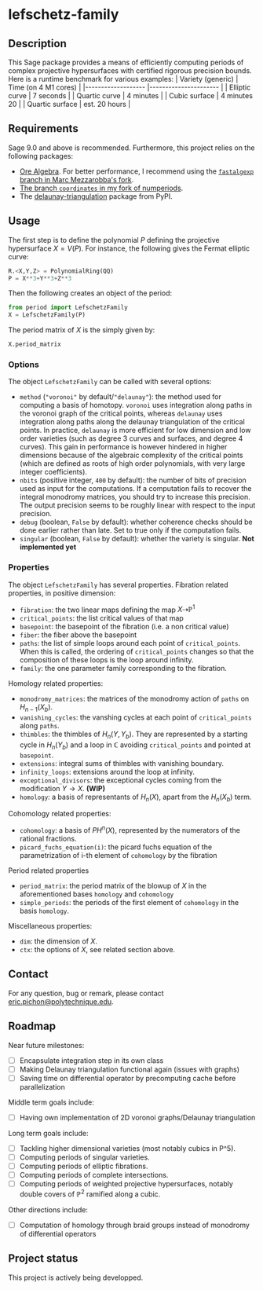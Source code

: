 # lefschetz-family


## Description
This Sage package provides a means of efficiently computing periods of complex projective hypersurfaces with certified rigorous precision bounds. Here is a runtime benchmark for various examples:
| Variety (generic) 	| Time (on 4 M1 cores) 	|
|-------------------	|----------------------	|
| Elliptic curve    	| 7 seconds            	|
| Quartic curve     	| 4 minutes            	|
| Cubic surface     	| 4 minutes 20         	|
| Quartic surface   	| est. 20 hours        	|

## Requirements
Sage 9.0 and above is recommended. Furthermore, this project relies on the following packages:

- [Ore Algebra](https://github.com/mkauers/ore_algebra). For better performance, I recommend using the [`fastalgexp` branch in Marc Mezzarobba's fork](https://github.com/mezzarobba/ore_algebra/tree/fastalgexp).
- [The branch `coordinates` in my fork of numperiods](https://gitlab.inria.fr/epichonp/numperiods/-/tree/coordinates).
- The [delaunay-triangulation](https://pypi.org/project/delaunay-triangulation/) package from PyPI.

## Usage
The first step is to define the polynomial $P$ defining the projective hypersurface $X=V(P)$. For instance, the following gives the Fermat elliptic curve:
```python
R.<X,Y,Z> = PolynomialRing(QQ)
P = X**3+Y**3+Z**3
```
Then the following creates an object of the period:
```python
from period import LefschetzFamily
X = LefschetzFamily(P)
```
The period matrix of $X$ is the simply given by:
```python
X.period_matrix
```


### Options
The object `LefschetzFamily` can be called with several options:
- `method` (`"voronoi"` by default/`"delaunay"`): the method used for computing a basis of homotopy. `voronoi` uses integration along paths in the voronoi graph of the critical points, whereas `delaunay` uses integration along paths along the delaunay triangulation of the critical points. In practice, `delaunay` is more efficient for low dimension and low order varieties (such as degree 3 curves and surfaces, and degree 4 curves). This gain in performance is however hindered in higher dimensions because of the algebraic complexity of the critical points (which are defined as roots of high order polynomials, with very large integer coefficients).
- `nbits` (positive integer, `400` by default): the number of bits of precision used as input for the computations. If a computation fails to recover the integral  monodromy matrices, you should try to increase this precision. The output precision seems to be roughly linear with respect to the input precision.
- `debug` (boolean, `False` by default): whether coherence checks should be done earlier rather than late. Set to true only if the computation fails.
- `singular` (boolean, `False` by default): whether the variety is singular. <b>Not implemented yet</b>

### Properties
The object `LefschetzFamily` has several properties.
Fibration related properties, in positive dimension:
- `fibration`: the two linear maps defining the map $X\dashrightarrow \mathbb P^1$
- `critical_points`: the list critical values  of that map
- `basepoint`: the basepoint of the fibration (i.e. a non critical value)
- `fiber`: the fiber above the basepoint
- `paths`: the list of simple loops around each point of `critical_points`. When this is called, the ordering of `critical_points` changes so that the composition of these loops is the loop around infinity.
- `family`: the one parameter family corresponding to the fibration.

Homology related properties:
- `monodromy_matrices`: the matrices of the monodromy action of `paths` on $H_{n-1}(X_b)$.
- `vanishing_cycles`: the vanshing cycles at each point of `critical_points` along `paths`.
- `thimbles`: the thimbles of $H_n(Y,Y_b)$. They are represented by a starting cycle in $H_n(Y_b)$ and a loop in $\mathbb C$ avoiding `critical_points` and pointed at `basepoint`.
- `extensions`: integral sums of thimbles with vanishing boundary.
- `infinity_loops`: extensions around the loop at infinity.
- `exceptional_divisors`: the exceptional cycles coming from the modification $Y\to X$. <b>(WIP)</b>
- `homology`: a basis of representants of $H_n(X)$, apart from the $H_n(X_b)$ term.

Cohomology related properties:
- `cohomology`: a basis of $PH^n(X)$, represented by the numerators of the rational fractions.
- `picard_fuchs_equation(i)`: the picard fuchs equation of the parametrization of i-th element of `cohomology` by the fibration

Period related properties
- `period_matrix`: the period matrix of the blowup of $X$ in the aforementioned bases `homology` and `cohomology`
- `simple_periods`: the periods of the first element of `cohomology` in the basis `homology`.

Miscellaneous properties:
- `dim`: the dimension of $X$.
- `ctx`: the options of $X$, see related section above.


## Contact
For any question, bug or remark, please contact [eric.pichon@polytechnique.edu](mailto:eric.pichon@polytechnique.edu).

## Roadmap
Near future milestones:
- [ ] Encapsulate integration step in its own class
- [ ] Making Delaunay triangulation functional again (issues with graphs)
- [ ] Saving time on differential operator by precomputing cache before parallelization

Middle term goals include:
- [ ] Having own implementation of 2D voronoi graphs/Delaunay triangulation

Long term goals include:
- [ ] Tackling higher dimensional varieties (most notably cubics in P^5).
- [ ] Computing periods of singular varieties.
- [ ] Computing periods of elliptic fibrations.
- [ ] Computing periods of complete intersections.
- [ ] Computing periods of weighted projective hypersurfaces, notably double covers of $\mathbb P^2$ ramified along a cubic.

Other directions include:
- [ ] Computation of homology through braid groups instead of monodromy of differential operators


## Project status
This project is actively being developped.
